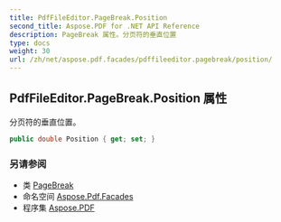 ```yaml
---
title: PdfFileEditor.PageBreak.Position
second_title: Aspose.PDF for .NET API Reference
description: PageBreak 属性。分页符的垂直位置
type: docs
weight: 30
url: /zh/net/aspose.pdf.facades/pdffileeditor.pagebreak/position/
---
```

## PdfFileEditor.PageBreak.Position 属性

分页符的垂直位置。

```csharp
public double Position { get; set; }
```

### 另请参阅

* 类 [PageBreak](../)
* 命名空间 [Aspose.Pdf.Facades](../../../aspose.pdf.facades/)
* 程序集 [Aspose.PDF](../../../)